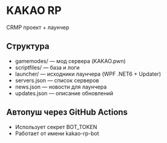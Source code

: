 # KAKAO RP

CRMP проект + лаунчер

## Структура
- gamemodes/ — мод сервера (KAKAO.pwn)
- scriptfiles/ — база и логи
- launcher/ — исходники лаунчера (WPF .NET6 + Updater)
- servers.json — список серверов
- news.json — новости для лаунчера
- updates.json — описание обновлений

## Автопуш через GitHub Actions
- Использует секрет BOT_TOKEN
- Работает от имени kakao-rp-bot
